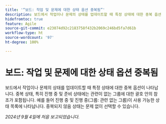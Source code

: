 ```yaml
---
title: '“보드: 작업 및 문제에 대한 상태 옵션 중복됨”'
description: 보드에서 작업이나 문제의 상태를 업데이트할 때 특정 상태에 대한 중복 옵션이 나타납니다.
hidefromtoc: true
feature: Agile
source-git-commit: e23074d92c2183758f432b2069c246bd5fa7d61b
workflow-type: ht
source-wordcount: '97'
ht-degree: 100%

---
```


# 보드: 작업 및 문제에 대한 상태 옵션 중복됨

<!--
>[!NOTE]
>
>This issue was fixed on August 15, 2024.
-->

보드에서 작업이나 문제의 상태를 업데이트할 때 특정 상태에 대한 중복 옵션이 나타납니다. 중복 상태, 특히 진행 중 및 준비 상태에는 관련이 없는 그룹에 대한 괄호 안의 참조가 포함됩니다. 예를 들어 진행 중 및 진행 중(그룹: 관련 없는 그룹)이 사용 가능한 상태 목록에 나타납니다. 중복되지 않음 상태는 문제 없이 선택할 수 있습니다.

_2024년 9월 4일에 처음 보고되었습니다._
